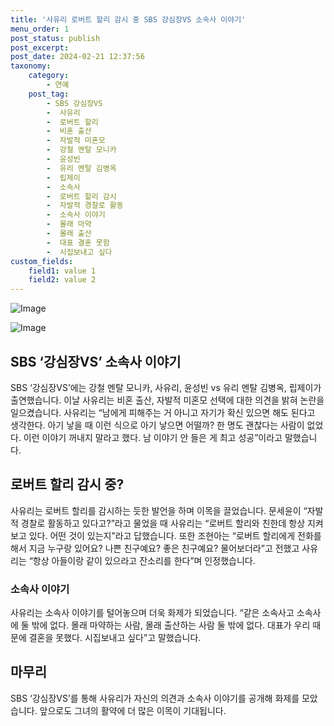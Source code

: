 ```yaml
---
title: '사유리 로버트 할리 감시 중 SBS 강심장VS 소속사 이야기'
menu_order: 1
post_status: publish
post_excerpt: 
post_date: 2024-02-21 12:37:56
taxonomy:
    category:
        - 연예
    post_tag:
        - SBS 강심장VS
        -  사유리
        -  로버트 할리
        -  비혼 출산
        -  자발적 미혼모
        -  강철 멘탈 모니카
        -  윤성빈
        -  유리 멘탈 김병옥
        -  립제이
        -  소속사
        -  로버트 할리 감시
        -  자발적 경찰로 활동
        -  소속사 이야기
        -  몰래 마약
        -  몰래 출산
        -  대표 결혼 못함
        -  시집보내고 싶다
custom_fields:
    field1: value 1
    field2: value 2
---
```


![Image](https://ssl.pstatic.net/mimgnews/image/609/2024/02/20/202402202307001710_1_20240220230804605.jpg?type=w540)

![Image](https://mimgnews.pstatic.net/image/609/2024/02/20/202402202307001710_2_20240220230804616.jpg?type=w540)

## SBS ‘강심장VS’ 소속사 이야기
SBS ‘강심장VS’에는 강철 멘탈 모니카, 사유리, 윤성빈 vs 유리 멘탈 김병옥, 립제이가 출연했습니다. 이날 사유리는 비혼 출산, 자발적 미혼모 선택에 대한 의견을 밝혀 논란을 일으켰습니다. 사유리는 “남에게 피해주는 거 아니고 자기가 확신 있으면 해도 된다고 생각한다. 아기 낳을 때 이런 식으로 아기 낳으면 어떨까? 한 명도 괜찮다는 사람이 없었다. 이런 이야기 꺼내지 말라고 했다. 남 이야기 안 들은 게 최고 성공”이라고 말했습니다.
## 로버트 할리 감시 중?
사유리는 로버트 할리를 감시하는 듯한 발언을 하며 이목을 끌었습니다. 문세윤이 “자발적 경찰로 활동하고 있다고?”라고 물었을 때 사유리는 “로버트 할리와 친한데 항상 지켜보고 있다. 어떤 것이 있는지”라고 답했습니다. 또한 조현아는 “로버트 할리에게 전화를 해서 지금 누구랑 있어요? 나쁜 친구예요? 좋은 친구예요? 물어보더라”고 전했고 사유리는 “항상 아들이랑 같이 있으라고 잔소리를 한다”며 인정했습니다.
### 소속사 이야기
사유리는 소속사 이야기를 털어놓으며 더욱 화제가 되었습니다. “같은 소속사고 소속사에 둘 밖에 없다. 몰래 마약하는 사람, 몰래 출산하는 사람 둘 밖에 없다. 대표가 우리 때문에 결혼을 못했다. 시집보내고 싶다”고 말했습니다.
## 마무리
SBS ‘강심장VS’를 통해 사유리가 자신의 의견과 소속사 이야기를 공개해 화제를 모았습니다. 앞으로도 그녀의 활약에 더 많은 이목이 기대됩니다.
